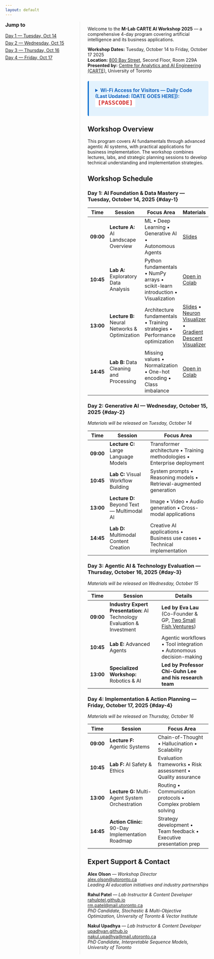 ```yaml
---
layout: default
---
```


<style>
/* simple left nav for in-page anchors */
.page-wrap { display: flex; gap: 24px; }
.page-toc { min-width: 220px; border-right: 1px solid #e5e5e5; padding-right: 16px; }
.page-toc h3 { margin-top: 0; font-size: 1rem; }
.page-toc ul { list-style: none; padding-left: 0; margin: 8px 0; }
.page-toc li { margin: 6px 0; }
.page-content-body { flex: 1; }
@media (max-width: 900px) {
  .page-wrap { flex-direction: column; }
  .page-toc { border-right: none; border-bottom: 1px solid #e5e5e5; padding-bottom: 12px; }
}
</style>

<script>
function copyLabCPrompt(btn) {
  const text = document.getElementById('lab-c-prompt').textContent;
  navigator.clipboard.writeText(text).then(function() {
    const originalText = btn.textContent;
    btn.textContent = '✓ Copied!';
    btn.style.background = '#28a745';
    setTimeout(function() {
      btn.textContent = originalText;
      btn.style.background = '#0066cc';
    }, 2000);
  }).catch(function(err) {
    alert('Failed to copy text: ' + err);
  });
}
</script>

<div class="page-wrap">
  <nav class="page-toc" aria-label="Page navigation">
    <h3>Jump to</h3>
    <ul>
      <li><a href="#day-1">Day 1 — Tuesday, Oct 14</a></li>
      <li><a href="#day-2">Day 2 — Wednesday, Oct 15</a></li>
      <li><a href="#day-3">Day 3 — Thursday, Oct 16</a></li>
      <li><a href="#day-4">Day 4 — Friday, Oct 17</a></li>
    </ul>
  </nav>

  <div class="page-content-body" markdown="1">

Welcome to the **M-Lab CARTE AI Workshop 2025** — a comprehensive 4-day program covering artificial intelligence and its business applications.

**Workshop Dates:** Tuesday, October 14 to Friday, October 17 2025  
**Location:** [800 Bay Street](https://maps.app.goo.gl/aStqyNu9qWBmrM7f9), Second Floor, Room 229A  
**Presented by:** [Centre for Analytics and AI Engineering (CARTE)](https://carte.utoronto.ca), University of Toronto  

<div style="margin: 24px 0; padding: 20px; background: #e3f2fd; border-left: 4px solid #1976d2; border-radius: 4px;">
<details>
<summary style="cursor: pointer; font-weight: bold; font-size: 1.1em; color: #1565c0; margin-bottom: 12px;">
Wi-Fi Access for Visitors — Daily Code (Last Updated: [DATE GOES HERE]): <code style="background: white; padding: 4px 8px; border-radius: 3px; color: #d32f2f; font-size: 1.2em;">[PASSCODE]</code>
</summary>

<p><strong>Network:</strong> eduroam (via eduroam Visitor Access - eVA)</p>

<p><strong>Daily Credentials:</strong></p>
<ul style="margin: 8px 0;">
<li><strong>Phone Number:</strong> <code>[PHONE NUMBER]</code></li>
<li><strong>Daily Passcode:</strong> <code>[PASSCODE]</code></li>
</ul>

<p><strong>How to Connect:</strong></p>
<ol style="margin: 8px 0;">
<li><strong>First time:</strong> Text (SMS) the daily passcode to the phone number listed above</li>
<li>You will receive a return SMS with your username and password (these stay the same throughout the workshop)</li>
<li>Select the <strong>"eduroam"</strong> Wi-Fi network on your device</li>
<li>Login using the credentials you received via SMS</li>
<li>You now have Wi-Fi access for the day</li>
</ol>

<p style="margin-bottom: 0;"><em>Note: Each day you need to re-authorize access by texting the new daily passcode, but you will use the same username and password credentials throughout. </em></p>
</details>
</div>

## Workshop Overview

This program covers AI fundamentals through advanced agentic AI systems, with practical applications for business implementation. The workshop combines lectures, labs, and strategic planning sessions to develop technical understanding and implementation strategies.

## Workshop Schedule

### **Day 1: AI Foundation & Data Mastery** — Tuesday, October 14, 2025 {#day-1}

<!-- Recording column to add back later -->
| **Time** | **Session** | **Focus Area** | **Materials** |
|----------|-------------|----------------|---------------|
| **09:00** | **Lecture A:** AI Landscape Overview | ML • Deep Learning • Generative AI • Autonomous Agents | [Slides](https://github.com/CARTE-Toronto/mlab-carte-ai-workshop-2025/raw/main/slides/lecture_a_ai_landscape_overview.pdf) |
| **10:45** | **Lab A:** Exploratory Data Analysis | Python fundamentals • NumPy arrays • scikit-learn introduction • Visualization | [Open in Colab](https://colab.research.google.com/github/CARTE-Toronto/mlab-carte-ai-workshop-2025/blob/main/labs/lab_a_exploratory_data_analysis.ipynb) |
| **13:00** | **Lecture B:** Neural Networks & Optimization | Architecture fundamentals • Training strategies • Performance optimization | [Slides](https://github.com/CARTE-Toronto/mlab-carte-ai-workshop-2025/raw/main/slides/lecture_b_neural_networks_and_optimization.pdf) • [Neuron Visualizer](https://neuron.carte.training/) • [Gradient Descent Visualizer](https://gradient.carte.training/) |
| **14:45** | **Lab B:** Data Cleaning and Processing | Missing values • Normalization • One-hot encoding • Class imbalance | [Open in Colab](https://colab.research.google.com/github/CARTE-Toronto/mlab-carte-ai-workshop-2025/blob/main/labs/lab_b_data_cleaning_and_processing.ipynb) |

### **Day 2: Generative AI** — Wednesday, October 15, 2025 {#day-2}

*Materials will be released on Tuesday, October 14*

<!-- Materials to add back:
Lecture C: [Slides](https://github.com/CARTE-Toronto/mlab-carte-ai-workshop-2025/raw/main/slides/lecture_c_large_language_models.pdf) • [Embedding Visualizer](https://embedding.carte.training)
Lab C: [Slides](https://github.com/CARTE-Toronto/mlab-carte-ai-workshop-2025/raw/main/slides/lab_c_visual_workflow_building.pdf) • [Flowise Platform](#flowise-platform) • [Prompt Template](#lab-c-prompt-template) • [[note]](#ref1)
Lecture D: [Slides](https://github.com/CARTE-Toronto/mlab-carte-ai-workshop-2025/raw/main/slides/lecture_d_beyond_text_and_multimodal_ai.pdf) • [Video Generation Demo](https://videogen.carte.training/)
Recording column to add back later
-->

| **Time** | **Session** | **Focus Area** |
|----------|-------------|----------------|
| **09:00** | **Lecture C:** Large Language Models | Transformer architecture • Training methodologies • Enterprise deployment |
| **10:45** | **Lab C:** Visual Workflow Building | System prompts • Reasoning models  • Retrieval-augmented generation |
| **13:00** | **Lecture D:** Beyond Text — Multimodal AI | Image • Video • Audio generation • Cross-modal applications |
| **14:45** | **Lab D:** Multimodal Content Creation | Creative AI applications • Business use cases • Technical implementation |

<!-- Lab C Prompt Template - to be uncommented when Day 2 materials are released
<div id="lab-c-prompt-template" style="margin: 16px 0; padding: 12px; background: #f6f8fa; border: 1px solid #d0d7de; border-radius: 6px;">
<details>
<summary style="cursor: pointer; font-weight: bold; margin-bottom: 8px;">Lab C: System Prompt Template (click to expand)</summary>
<pre id="lab-c-prompt" style="background: white; padding: 12px; border-radius: 4px; overflow-x: auto;">Given the user question and history, construct a short string that can be used for searching a document store. Only generate the query, no meta comments, no explanation Example: Question: what are the events happening today? Query: today's event Example: Question: how about the address? Query: business address of the shop Question: {{ question }} Query:</pre>
<button onclick="copyLabCPrompt(this)" style="padding: 8px 16px; cursor: pointer; background: #0066cc; color: white; border: none; border-radius: 4px; font-size: 14px; font-weight: 500; margin-top: 8px;">📋 Copy to Clipboard</button>
</details>
</div>
-->

### **Day 3: Agentic AI & Technology Evaluation** — Thursday, October 16, 2025 {#day-3}

*Materials will be released on Wednesday, October 15*

<!-- Links to add back:
09:00 Eva Lau: • [Slides](https://github.com/CARTE-Toronto/mlab-carte-ai-workshop-2025/raw/main/slides/assessing_startup_opportunities_in_the_ai_era.pdf)
10:45 Lab E: [Worksheet](https://github.com/CARTE-Toronto/mlab-carte-ai-workshop-2025/raw/main/slides/lab_e_agent_workflow_exercise.pdf) • [Flowise Platform](#flowise-platform)
-->

| **Time** | **Session** | **Details** |
|----------|-------------|---------------|
| **09:00** | **Industry Expert Presentation:** AI Technology Evaluation & Investment | **Led by Eva Lau** (Co-Founder & GP, [Two Small Fish Ventures](https://twosmallfish.vc/)) |
| **10:45** | **Lab E:** Advanced Agents | Agentic workflows • Tool integration • Autonomous decision-making |
| **13:00** | **Specialized Workshop:** Robotics & AI | **Led by Professor Chi-Guhn Lee and his research team** |

### **Day 4: Implementation & Action Planning** — Friday, October 17, 2025 {#day-4}

*Materials will be released on Thursday, October 16*

<!-- Materials to add back:
14:45 Action Clinic: [Canvas](https://github.com/CARTE-Toronto/mlab-carte-ai-workshop-2025/raw/main/slides/action_clinic_canvas.pdf)
Recording column to add back later
-->

| **Time** | **Session** | **Focus Area** |
|----------|-------------|----------------|
| **09:00** | **Lecture F:** Agentic Systems | Chain-of-Thought • Hallucination • Scalability |
| **10:45** | **Lab F:** AI Safety & Ethics | Evaluation frameworks • Risk assessment • Quality assurance |
| **13:00** | **Lecture G:** Multi-Agent System Orchestration | Routing • Communication protocols • Complex problem solving |
| **14:45** | **Action Clinic:** 90-Day Implementation Roadmap | Strategy development • Team feedback • Executive presentation prep |

## Expert Support & Contact

**Alex Olson** — *Workshop Director*  
[alex.olson@utoronto.ca](mailto:alex.olson@utoronto.ca)  
*Leading AI education initiatives and industry partnerships*

**Rahul Patel** — *Lab Instructor & Content Developer*  
[rahulptel.github.io](https://rahulptel.github.io/)  
[rm.patel@mail.utoronto.ca](mailto:rm.patel@mail.utoronto.ca)  
*PhD Candidate, Stochastic & Multi-Objective Optimization, University of Toronto & Vector Institute*

**Nakul Upadhya** — *Lab Instructor & Content Developer*  
[upadhyan.github.io](https://upadhyan.github.io/index.html)  
[nakul.upadhya@mail.utoronto.ca](mailto:nakul.upadhya@mail.utoronto.ca)  
*PhD Candidate, Interpretable Sequence Models, University of Toronto*

<!-- Flowise Platform Access - to be uncommented when Day 2 materials are released
<div id="flowise-platform" style="margin: 24px 0; padding: 20px; background: #f6f8fa; border: 1px solid #d0d7de; border-radius: 6px;">
<h3 style="margin-top: 0; color: #424242;">Flowise Platform Access</h3>
<p>For <strong>Lab C</strong> (Visual Workflow Building) and <strong>Lab E</strong> (Advanced Agents), you will use the Flowise no-code AI workflow platform.</p>
<p><strong>Please use the Flowise instance assigned to your table number:</strong></p>
<ul style="margin: 8px 0; padding-left: 24px;">
<li><strong>Table 1:</strong> <a href="https://flowise1.carte.training/signin" target="_blank">flowise1.carte.training</a></li>
<li><strong>Table 2:</strong> <a href="https://flowise2.carte.training/signin" target="_blank">flowise2.carte.training</a></li>
<li><strong>Table 3:</strong> <a href="https://flowise3.carte.training/signin" target="_blank">flowise3.carte.training</a></li>
<li><strong>Table 4:</strong> <a href="https://flowise4.carte.training/signin" target="_blank">flowise4.carte.training</a></li>
<li><strong>Table 5:</strong> <a href="https://flowise5.carte.training/signin" target="_blank">flowise5.carte.training</a></li>
</ul>
</div>

## References

<a id="ref1"></a>[1] Lab C slides are partly adapted from [FlowiseAI: Agentic RAG Tutorial](https://docs.flowiseai.com/tutorials/agentic-rag)
-->

  </div>
</div>